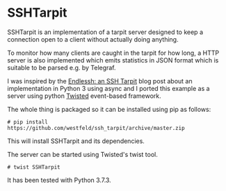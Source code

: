 # SSHTarpit

SSHTarpit is an implementation of a tarpit server designed to keep a connection
open to a client without actually doing anything.

To monitor how many clients are caught in the tarpit for how long, a HTTP
server is also implemented which emits statistics in JSON format which is
suitable to be parsed e.g. by Telegraf.

I was inspired by the [Endlessh: an SSH Tarpit](https://nullprogram.com/blog/2019/03/22/)
blog post about an implementation in Python 3 using async and I ported this
example as a server using python [Twisted](https://twistedmatrix.com)
event-based framework.

The whole thing is packaged so it can be installed using pip as follows:

````console
# pip install https://github.com/westfeld/ssh_tarpit/archive/master.zip
````

This will install SSHTarpit and its dependencies.

The server can be started using Twisted's twist tool.

````console
# twist SSHTarpit
````

It has been tested with Python 3.7.3.
